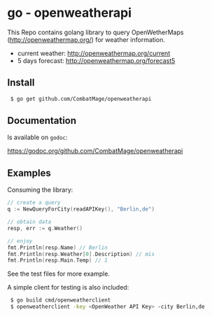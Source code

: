 # go - openweatherapi

This Repo contains golang library to query OpenWetherMaps (http://openweathermap.org/) for weather information.

* current weather: http://openweathermap.org/current
* 5 days forecast: http://openweathermap.org/forecast5

## Install


```sh
 $ go get github.com/CombatMage/openweatherapi
```

## Documentation

Is available on ``godoc``:

 https://godoc.org/github.com/CombatMage/openweatherapi

## Examples

Consuming the library:
```go
// create a query
q := NewQueryForCity(readAPIKey(), "Berlin,de")

// obtain data
resp, err := q.Weather()

// enjoy
fmt.Println(resp.Name) // Berlin
fmt.Println(resp.Weather[0].Description) // mis
fmt.Println(resp.Main.Temp) // 1
```

See the test files for more example.

A simple client for testing is also included:
```sh
 $ go build cmd/openweatherclient
 $ openweatherclient -key <OpenWeather API Key> -city Berlin,de
```
